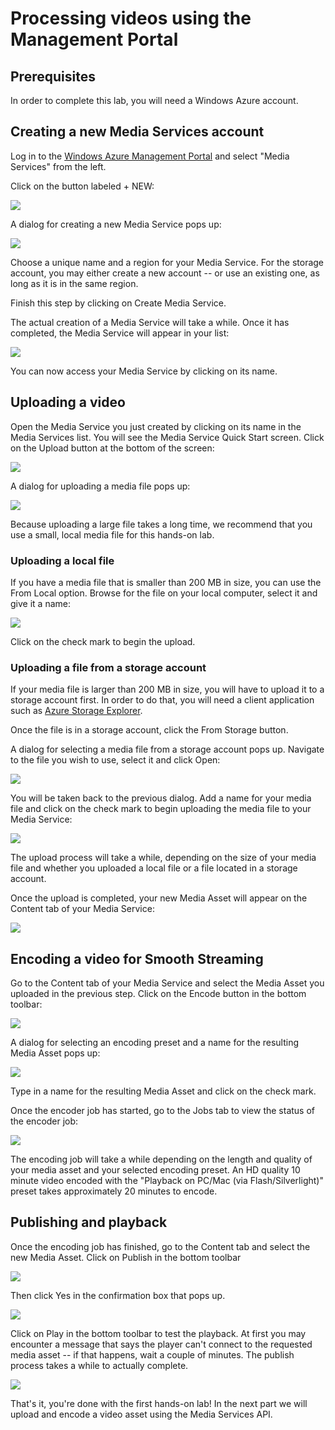 # Processing videos using the Management Portal #

## Prerequisites ##

In order to complete this lab, you will need a Windows Azure account.

## Creating a new Media Services account ##

Log in to the [Windows Azure Management Portal](https://manage.windowsazure.com) and select "Media Services" from the left.

Click on the button labeled + NEW:

![](images/hol1/01-create-media-service.png)

A dialog for creating a new Media Service pops up:

![](images/hol1/02-create-media-service.png)

Choose a unique name and a region for your Media Service. For the storage account, you may either create a new account -- or use an existing one, as long as it is in the same region.

Finish this step by clicking on Create Media Service.

The actual creation of a Media Service will take a while. Once it has completed, the Media Service will appear in your list:

![](images/hol1/03-media-service-ready.png)

You can now access your Media Service by clicking on its name.

## Uploading a video ##

Open the Media Service you just created by clicking on its name in the Media Services list. You will see the Media Service Quick Start screen. Click on the Upload button at the bottom of the screen:

![](images/hol1/04-media-service-quickstart.png)

A dialog for uploading a media file pops up:

![](images/hol1/05-upload-media.png)

Because uploading a large file takes a long time, we recommend that you use a small, local media file for this hands-on lab.

### Uploading a local file ###

If you have a media file that is smaller than 200 MB in size, you can use the From Local option. Browse for the file on your local computer, select it and give it a name:

![](images/hol1/06-accept-local-upload.png)

Click on the check mark to begin the upload.

### Uploading a file from a storage account ###

If your media file is larger than 200 MB in size, you will have to upload it to a storage account first. In order to do that, you will need a client application such as [Azure Storage Explorer](http://azurestorageexplorer.codeplex.com/downloads/get/160100). 

Once the file is in a storage account, click the From Storage button.

A dialog for selecting a media file from a storage account pops up. Navigate to the file you wish to use, select it and click Open:

![](images/hol1/07-upload-from-storage.png)

You will be taken back to the previous dialog. Add a name for your media file and click on the check mark to begin uploading the media file to your Media Service:

![](images/hol1/08-accept-upload.png)

The upload process will take a while, depending on the size of your media file and whether you uploaded a local file or a file located in a storage account.

Once the upload is completed, your new Media Asset will appear on the Content tab of your Media Service:

![](images/hol1/09-content-after-upload.png)

## Encoding a video for Smooth Streaming ##

Go to the Content tab of your Media Service and select the Media Asset you uploaded in the previous step. Click on the Encode button in the bottom toolbar:

![](images/hol1/10-encode.png)

A dialog for selecting an encoding preset and a name for the resulting Media Asset pops up:

![](images/hol1/11-start-encode.png)

Type in a name for the resulting Media Asset and click on the check mark.

Once the encoder job has started, go to the Jobs tab to view the status of the encoder job:

![](images/hol1/12-encoding-started.png)

The encoding job will take a while depending on the length and quality of your media asset and your selected encoding preset. An HD quality 10 minute video encoded with the "Playback on PC/Mac (via Flash/Silverlight)" preset takes approximately 20 minutes to encode.

## Publishing and playback ##

Once the encoding job has finished, go to the Content tab and select the new Media Asset. 
Click on Publish in the bottom toolbar

![](images/hol1/13-publish.png)

Then click Yes in the confirmation box that pops up.

![](images/hol1/14-accept-publish.png)

Click on Play in the bottom toolbar to test the playback. At first you may encounter a message that says the player can't connect to the requested media asset -- if that happens, wait a couple of minutes. The publish process takes a while to actually complete.

![](images/hol1/15-playback.png)

That's it, you're done with the first hands-on lab! In the next part we will upload and encode a video asset using the Media Services API.